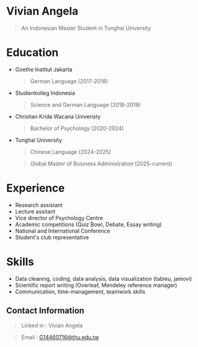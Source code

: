 # Vivian Angela
> An Indonesian Master Student in Tunghai University

# Education
- Goethe Institut Jakarta
  > German Language (2017-2018)
- Studienkolleg Indonesia
  > Science and German Language (2018-2019)
- Christian Krida Wacana Univeristy 
  > Bachelor of Psychology (2020-2024)
- Tunghai University
  > Chinese Language (2024-2025)
  
  > Global Master of Business Administration (2025-current)

# Experience
- Research assistant
- Lecture assitant
- Vice director of Psychology Centre
- Academic competitions (Quiz Bowl, Debate, Essay writing)
- National and International Conference
- Student's club representative

# Skills
- Data cleaning, coding, data analysis, data visualization (tableu, jamovi)
- Scientific report writing (Overleaf, Mendeley reference manager)
- Communication, time-management, teamwork skills

## Contact Information
> Linked in : Vivian Angela

>  Email : G14460716@thu.edu.tw
